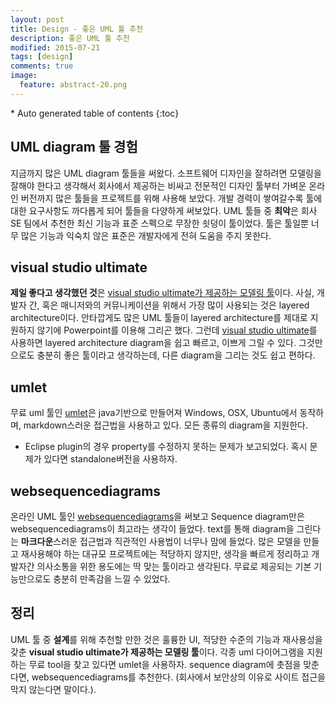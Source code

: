 ```yaml
---
layout: post
title: Design - 좋은 UML 툴 추천
description: 좋은 UML 툴 추천
modified: 2015-07-21
tags: [design]
comments: true
image:
  feature: abstract-20.png
---
```


<section id="table-of-contents" class="toc">
<div id="drawer" markdown="1">
*  Auto generated table of contents
{:toc}
</div>
</section><!-- /#table-of-contents -->

## UML diagram 툴 경험

지금까지 많은 UML diagram 툴들을 써왔다. 소프트웨어 디자인을 잘하려면 모델링을 잘해야 한다고 생각해서 회사에서 제공하는 비싸고 전문적인 디자인 툴부터 가벼운 온라인 버전까지 많은 툴들을 프로젝트를 위해 사용해 보았다. 
개발 경력이 쌓여갈수록 툴에 대한 요구사항도 까다롭게 되어 툴들을 다양하게 써보았다. 
UML 툴들 중 **최악**은 회사 SE 팀에서 추천한 최신 기능과 표준 스펙으로 무장한 쇳덩이 툴이었다. 툴은 툴일뿐 너무 많은 기능과 익숙치 않은 표준은 개발자에게 전혀 도움을 주지 못한다. 


## visual studio ultimate

**제일 좋다고 생각했던 것**은 <u>visual studio ultimate가 제공하는 모델링 툴</u>이다. 사실, 개발자 간, 혹은 매니저와의 커뮤니케이션을 위해서 가장 많이 사용되는 것은 layered architecture이다. 안타깝게도 많은 UML 툴들이 layered architecture를 제대로 지원하지 않기에 Powerpoint를 이용해 그리곤 했다. 그런데 <u>visual studio ultimate</u>를 사용하면 layered architecture diagram을 쉽고 빠르고, 이쁘게 그릴 수 있다. 그것만으로도 충분히 좋은 툴이라고 생각하는데, 다른 diagram을 그리는 것도 쉽고 편하다. 

## umlet

무료 uml 툴인 [umlet](umlet.com)은 java기반으로 만들어져 Windows, OSX, Ubuntu에서 동작하며, markdown스러운 접근법을 사용하고 있다. 모든 종류의 diagram을 지원한다.  

- Eclipse plugin의 경우 property를 수정하지 못하는 문제가 보고되었다. 혹시 문제가 있다면 standalone버전을 사용하자. 

## websequencediagrams

온라인 UML 툴인 [websequencediagrams](https://www.websequencediagrams.com/)을 써보고 Sequence diagram만은 websequencediagrams이 최고라는 생각이 들었다. text를 통해 diagram을 그린다는 **마크다운**스러운 접근법과 직관적인 사용법이 너무나 맘에 들었다. 많은 모델을 만들고 재사용해야 하는 대규모 프로젝트에는 적당하지 않지만, 생각을 빠르게 정리하고 개발자간 의사소통을 위한 용도에는 딱 맞는 툴이라고 생각된다. 무료로 제공되는 기본 기능만으로도 충분히 만족감을 느낄 수 있었다.

## 정리

 UML 툴 중 **설계**를 위해 추천할 만한 것은 훌륭한 UI, 적당한 수준의 기능과 재사용성을 갖춘 **visual studio ultimate가 제공하는 모델링 툴**이다. 각종 uml 다이어그램을 지원하는 무료 tool을 찾고 있다면 umlet을 사용하자. sequence diagram에 촛점을 맞춘다면, websequencediagrams를 추천한다. (회사에서 보안상의 이유로 사이트 접근을 막지 않는다면 말이다.). 

